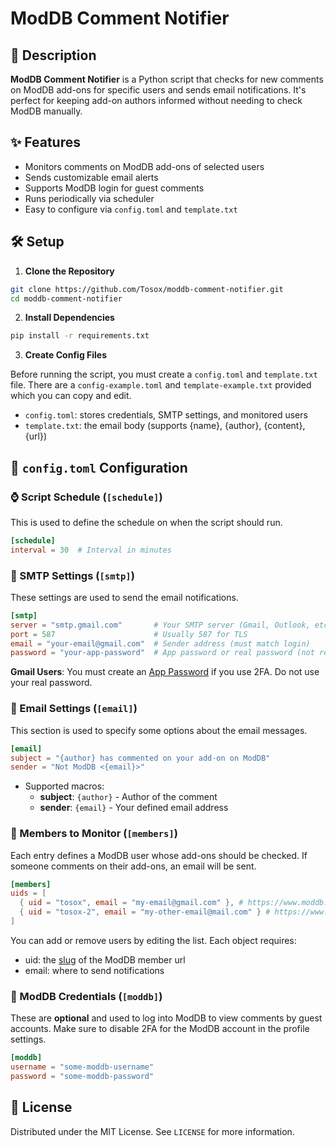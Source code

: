 # ModDB Comment Notifier

## 📜 Description

**ModDB Comment Notifier** is a Python script that checks for new comments on ModDB add-ons for specific users and sends email notifications. It's perfect for keeping add-on authors informed without needing to check ModDB manually.

## ✨ Features

* Monitors comments on ModDB add-ons of selected users
* Sends customizable email alerts
* Supports ModDB login for guest comments
* Runs periodically via scheduler
* Easy to configure via `config.toml` and `template.txt`

## 🛠️ Setup

1. **Clone the Repository**

```bash
git clone https://github.com/Tosox/moddb-comment-notifier.git
cd moddb-comment-notifier
```

2. **Install Dependencies**

```bash
pip install -r requirements.txt
```

3. **Create Config Files**

Before running the script, you must create a `config.toml` and `template.txt` file. There are a `config-example.toml` and `template-example.txt` provided which you can copy and edit.

* `config.toml`: stores credentials, SMTP settings, and monitored users
* `template.txt`: the email body (supports {name}, {author}, {content}, {url})

## 📁 `config.toml` Configuration

### ⌚ Script Schedule (`[schedule]`)

This is used to define the schedule on when the script should run.

```toml
[schedule]
interval = 30  # Interval in minutes
```

### 🧩 SMTP Settings (`[smtp]`)

These settings are used to send the email notifications.

```toml
[smtp]
server = "smtp.gmail.com"       # Your SMTP server (Gmail, Outlook, etc.)
port = 587                      # Usually 587 for TLS
email = "your-email@gmail.com"  # Sender address (must match login)
password = "your-app-password"  # App password or real password (not recommended)
```

**Gmail Users**: You must create an [App Password](https://support.google.com/accounts/answer/185833?hl=en) if you use 2FA. Do not use your real password.

### 📨 Email Settings (`[email]`)

This section is used to specify some options about the email messages.

```toml
[email]
subject = "{author} has commented on your add-on on ModDB"
sender = "Not ModDB <{email}>"
```

* Supported macros:
  * **subject**: `{author}` - Author of the comment
  * **sender**: `{email}` - Your defined email address

### 👤 Members to Monitor (`[members]`)

Each entry defines a ModDB user whose add-ons should be checked. If someone comments on their add-ons, an email will be sent.

```toml
[members]
uids = [
  { uid = "tosox", email = "my-email@gmail.com" }, # https://www.moddb.com/members/tosox
  { uid = "tosox-2", email = "my-other-email@mail.com" } # https://www.moddb.com/members/tosox-2
]
```

You can add or remove users by editing the list.
Each object requires:
* uid: the [slug](https://www.seobility.net/en/wiki/URL_Slug) of the ModDB member url
* email: where to send notifications

### 🔐 ModDB Credentials (`[moddb]`)

These are **optional** and used to log into ModDB to view comments by guest accounts. Make sure to disable 2FA for the ModDB account in the profile settings.

```toml
[moddb]
username = "some-moddb-username"
password = "some-moddb-password"
```

## 📄 License

Distributed under the MIT License. See `LICENSE` for more information.

